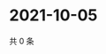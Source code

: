 # 2021-10-05

共 0 条

<!-- BEGIN WEIBO -->
<!-- 最后更新时间 Tue Oct 05 2021 20:01:16 GMT+0800 (China Standard Time) -->

<!-- END WEIBO -->
